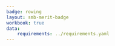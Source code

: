 ```yaml
---
badge: rowing
layout: smb-merit-badge
workbook: true
data:
    requirements: ../requirements.yaml
---
```

